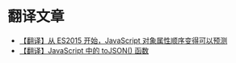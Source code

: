 # 翻译文章

- [【翻译】从 ES2015 开始，JavaScript 对象属性顺序变得可以预测](https://dear-lizhihua.github.io/translations/property_order_is_predictable_in_JavaScript_objects_since_ES2015.html)
- [【翻译】JavaScript 中的 toJSON() 函数](https://dear-lizhihua.github.io/translations/what_is_the_toJSON_function_in_javascript.html)
